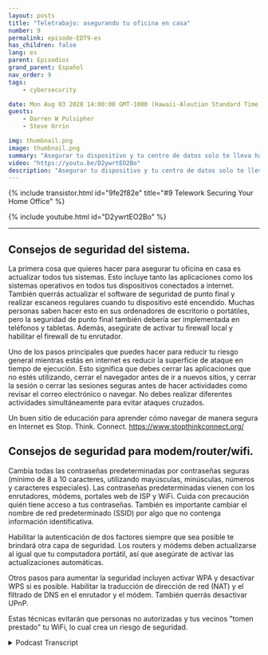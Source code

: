 ```yaml
---
layout: posts
title: "Teletrabajo: asegurando tu oficina en casa"
number: 9
permalink: episode-EDT9-es
has_children: false
lang: es
parent: Episodios
grand_parent: Español
nav_order: 9
tags:
    - cybersecurity

date: Mon Aug 03 2020 14:00:00 GMT-1000 (Hawaii-Aleutian Standard Time)
guests:
    - Darren W Pulsipher
    - Steve Orrin

img: thumbnail.png
image: thumbnail.png
summary: "Asegurar tu dispositivo y tu centro de datos solo te lleva hasta cierto punto. Con más personas trabajando desde casa, es necesario ayudar a tus empleados a asegurar su red doméstica y su área de trabajo. En este episodio, Steve Orrin, CTO federal de Intel, ayuda a Darren a asegurar su red doméstica."
video: "https://youtu.be/D2ywrtEO2Bo"
description: "Asegurar tu dispositivo y tu centro de datos solo te lleva hasta cierto punto. Con más personas trabajando desde casa, es necesario ayudar a tus empleados a asegurar su red doméstica y su área de trabajo. En este episodio, Steve Orrin, CTO federal de Intel, ayuda a Darren a asegurar su red doméstica."
---
```


<div>
{% include transistor.html id="9fe2f82e" title="#9 Telework Securing Your Home Office" %}

{% include youtube.html id="D2ywrtEO2Bo" %}
</div>

---

## Consejos de seguridad del sistema.

La primera cosa que quieres hacer para asegurar tu oficina en casa es actualizar todos tus sistemas. Esto incluye tanto las aplicaciones como los sistemas operativos en todos tus dispositivos conectados a internet. También querrás actualizar el software de seguridad de punto final y realizar escaneos regulares cuando tu dispositivo esté encendido. Muchas personas saben hacer esto en sus ordenadores de escritorio o portátiles, pero la seguridad de punto final también debería ser implementada en teléfonos y tabletas. Además, asegúrate de activar tu firewall local y habilitar el firewall de tu enrutador.

Uno de los pasos principales que puedes hacer para reducir tu riesgo general mientras estás en internet es reducir la superficie de ataque en tiempo de ejecución. Esto significa que debes cerrar las aplicaciones que no estés utilizando, cerrar el navegador antes de ir a nuevos sitios, y cerrar la sesión o cerrar las sesiones seguras antes de hacer actividades como revisar el correo electrónico o navegar. No debes realizar diferentes actividades simultáneamente para evitar ataques cruzados.

Un buen sitio de educación para aprender cómo navegar de manera segura en Internet es Stop. Think. Connect. https://www.stopthinkconnect.org/

## Consejos de seguridad para modem/router/wifi.

Cambia todas las contraseñas predeterminadas por contraseñas seguras (mínimo de 8 a 10 caracteres, utilizando mayúsculas, minúsculas, números y caracteres especiales). Las contraseñas predeterminadas vienen con los enrutadores, módems, portales web de ISP y WiFi. Cuida con precaución quién tiene acceso a tus contraseñas. También es importante cambiar el nombre de red predeterminado (SSID) por algo que no contenga información identificativa.

Habilitar la autenticación de dos factores siempre que sea posible te brindará otra capa de seguridad. Los routers y módems deben actualizarse al igual que tu computadora portátil, así que asegúrate de activar las actualizaciones automáticas.

Otros pasos para aumentar la seguridad incluyen activar WPA y desactivar WPS si es posible. Habilitar la traducción de dirección de red (NAT) y el filtrado de DNS en el enrutador y el módem. También querrás desactivar UPnP.

Estas técnicas evitarán que personas no autorizadas y tus vecinos "tomen prestado" tu WiFi, lo cual crea un riesgo de seguridad.



<details>
<summary> Podcast Transcript </summary>

<p></p>

</details>
